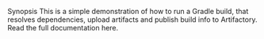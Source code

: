 Synopsis
This is a simple demonstration of how to run a Gradle build, that resolves dependencies, upload artifacts and publish build info to Artifactory. 
Read the full documentation here.
